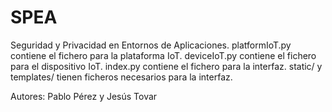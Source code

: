 # SPEA
Seguridad y Privacidad en Entornos de Aplicaciones. 
platformIoT.py contiene el fichero para la plataforma IoT. 
deviceIoT.py contiene el fichero para el dispositivo IoT.
index.py contiene el fichero para la interfaz.
static/ y templates/ tienen ficheros necesarios para la interfaz.

Autores: Pablo Pérez y Jesús Tovar